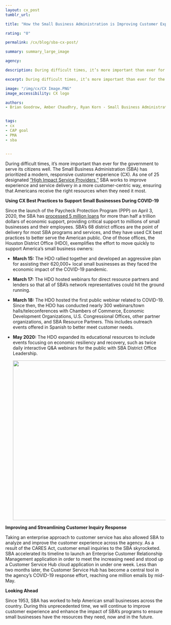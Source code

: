 ```yaml
---
layout: cx_post
tumblr_url:

title: "How the Small Business Administration is Improving Customer Experience During COVID-19"

rating: "0"

permalink: /cx/blog/sba-cx-post/

summary: summary_large_image

agency:

description: During difficult times, it’s more important than ever for the government to serve its citizens well. The Small Business Administration (SBA) has prioritized a modern, responsive customer experience (CX).

excerpt: During difficult times, it’s more important than ever for the government to serve its citizens well. The Small Business Administration (SBA) has prioritized a modern, responsive customer experience (CX).

image: "/img/cx/CX Image.PNG"
image_accessibility: CX logo

authors:
- Brian Goodrow, Amber Chaudhry, Ryan Korn - Small Business Administration


tags:
- cx
- CAP goal
- PMA
- sba


---
```


During difficult times, it’s more important than ever for the government to serve its citizens well. The Small Business Administration (SBA) has prioritized a modern, responsive customer experience (CX). As one of 25 designated [“High Impact Service Providers,”](https://www.performance.gov/cx/) SBA works to improve experience and service delivery in a more customer-centric way, ensuring that Americans receive the right resources when they need it most.

**Using CX Best Practices to Support Small Businesses During COVID-19**

Since the launch of the Paycheck Protection Program (PPP) on April 3, 2020, the SBA has [processed 5 million loans](http://www.sba.gov/paycheckprotection) for more than half a trillion dollars of economic support, providing critical support to millions of small businesses and their employees. SBA’s 68 district offices are the point of delivery for most SBA programs and services, and they have used CX best practices to better serve the American public. One of those offices, the Houston District Office (HDO), exemplifies the effort to move quickly to support America’s small business owners:

- **March 15:** The HDO rallied together and developed an aggressive plan for assisting their 620,000+ local small businesses as they faced the economic impact of the COVID-19 pandemic.
- **March 17:** The HDO hosted webinars for direct resource partners and lenders so that all of SBA’s network representatives could hit the ground running.
- **March 18:** The HDO hosted the first public webinar related to COVID-19. Since then, the HDO has conducted nearly 300 webinars/town halls/teleconferences with Chambers of Commerce, Economic Development Organizations, U.S. Congressional Offices, other partner organizations, and SBA Resource Partners. This includes outreach events offered in Spanish to better meet customer needs.
- **May 2020:** The HDO expanded its educational resources to include events focusing on economic resiliency and recovery, such as twice daily interactive Q&A webinars for the public with SBA District Office Leadership.

  <img src="../img/blog/sba-houston.png" style="width:500px;">

**Improving and Streamlining Customer Inquiry Response**

Taking an enterprise approach to customer service has also allowed SBA to analyze and improve the customer experience across the agency. As a result of the CARES Act, customer email inquiries to the SBA skyrocketed. SBA accelerated its timeline to launch an Enterprise Customer Relationship Management application in order to meet the increasing need and stood up a Customer Service Hub cloud application in under one week. Less than two months later, the Customer Service Hub has become a central tool in the agency’s COVID-19 response effort, reaching one million emails by mid-May.

**Looking Ahead**

Since 1953, SBA has worked to help American small businesses across the country. During this unprecedented time, we will continue to improve customer experience and enhance the impact of SBA’s programs to ensure small businesses have the resources they need, now and in the future.
